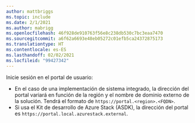 ```yaml
---
author: mattbriggs
ms.topic: include
ms.date: 2/1/2021
ms.author: mabrigg
ms.openlocfilehash: 46f928de910763f56e8c238db530c7bc3eaa7470
ms.sourcegitcommit: a6f62a6693e48eb05272c01efb5ca24372875173
ms.translationtype: HT
ms.contentlocale: es-ES
ms.lasthandoff: 02/02/2021
ms.locfileid: "99427342"
---
```

Inicie sesión en el portal de usuario: 

* En el caso de una implementación de sistema integrado, la dirección del portal variará en función de la región y el nombre de dominio externo de la solución. Tendrá el formato de `https://portal.<region>.<FQDN>`.
* Si usa el Kit de desarrollo de Azure Stack (ASDK), la dirección del portal es `https://portal.local.azurestack.external`.
